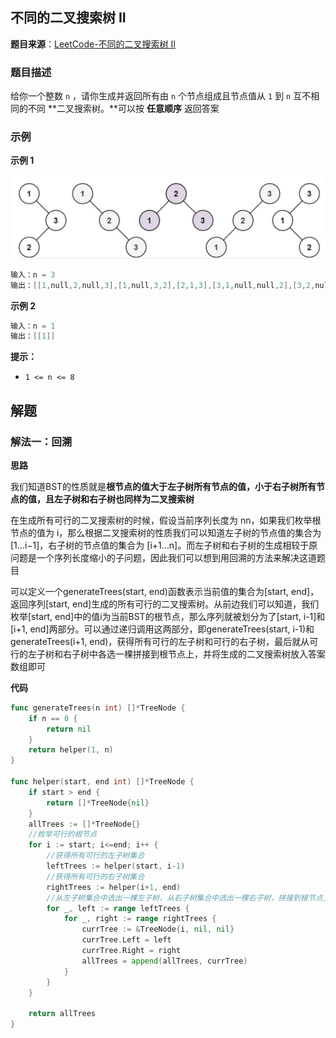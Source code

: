 ## 不同的二叉搜索树 II

**题目来源**：[LeetCode-不同的二叉搜索树 II](https://leetcode-cn.com/problems/unique-binary-search-trees-ii/)

### 题目描述

给你一个整数 `n` ，请你生成并返回所有由 `n` 个节点组成且节点值从 `1` 到 `n` 互不相同的不同 **二叉搜索树。**可以按 **任意顺序** 返回答案

### 示例

**示例 1**

![image](https://github.com/Rain-Life/algorithm-go/blob/master/photos/BinaryTree/95/95-1.png)

```go
输入：n = 3
输出：[[1,null,2,null,3],[1,null,3,2],[2,1,3],[3,1,null,null,2],[3,2,null,1]]
```

**示例 2**

```go
输入：n = 1
输出：[[1]]
```

**提示：**

- `1 <= n <= 8`

## 解题

### 解法一：回溯

**思路**

我们知道BST的性质就是**根节点的值大于左子树所有节点的值，小于右子树所有节点的值，且左子树和右子树也同样为二叉搜索树**

在生成所有可行的二叉搜索树的时候，假设当前序列长度为 nn，如果我们枚举根节点的值为 i，那么根据二叉搜索树的性质我们可以知道左子树的节点值的集合为 [1…i−1]，右子树的节点值的集合为 [i+1…n]。而左子树和右子树的生成相较于原问题是一个序列长度缩小的子问题，因此我们可以想到用回溯的方法来解决这道题目

可以定义一个generateTrees(start, end)函数表示当前值的集合为[start, end]，返回序列[start, end]生成的所有可行的二叉搜索树。从前边我们可以知道，我们枚举[start, end]中的值i为当前BST的根节点，那么序列就被划分为了[start, i-1]和[i+1, end]两部分。可以通过递归调用这两部分，即generateTrees(start, i-1)和generateTrees(i+1, end)，获得所有可行的左子树和可行的右子树，最后就从可行的左子树和右子树中各选一棵拼接到根节点上，并将生成的二叉搜索树放入答案数组即可

**代码**

```go
func generateTrees(n int) []*TreeNode {
	if n == 0 {
		return nil
	}
	return helper(1, n)
}

func helper(start, end int) []*TreeNode {
	if start > end {
		return []*TreeNode{nil}
	}
	allTrees := []*TreeNode{}
	//枚举可行的根节点
	for i := start; i<=end; i++ {
		//获得所有可行的左子树集合
		leftTrees := helper(start, i-1)
		//获得所有可行的右子树集合
		rightTrees := helper(i+1, end)
		//从左子树集合中选出一棵左子树，从右子树集合中选出一棵右子树，拼接到根节点上
		for _, left := range leftTrees {
			for _, right := range rightTrees {
				currTree := &TreeNode{i, nil, nil}
				currTree.Left = left
				currTree.Right = right
				allTrees = append(allTrees, currTree)
			}
		}
	}

	return allTrees
}
```